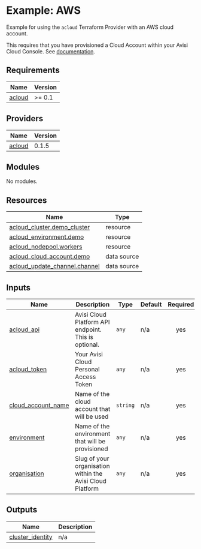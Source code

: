# Example: AWS

Example for using the `acloud` Terraform Provider with an AWS cloud account.

This requires that you have provisioned a Cloud Account within your Avisi Cloud Console. See [documentation](https://docs.avisi.cloud/docs/how-to/cloud-accounts/aws/create-aws-account/).

## Requirements

| Name | Version |
|------|---------|
| <a name="requirement_acloud"></a> [acloud](#requirement\_acloud) | >= 0.1 |

## Providers

| Name | Version |
|------|---------|
| <a name="provider_acloud"></a> [acloud](#provider\_acloud) | 0.1.5 |

## Modules

No modules.

## Resources

| Name | Type |
|------|------|
| [acloud_cluster.demo_cluster](https://registry.terraform.io/providers/avisi-cloud/acloud/latest/docs/resources/cluster) | resource |
| [acloud_environment.demo](https://registry.terraform.io/providers/avisi-cloud/acloud/latest/docs/resources/environment) | resource |
| [acloud_nodepool.workers](https://registry.terraform.io/providers/avisi-cloud/acloud/latest/docs/resources/nodepool) | resource |
| [acloud_cloud_account.demo](https://registry.terraform.io/providers/avisi-cloud/acloud/latest/docs/data-sources/cloud_account) | data source |
| [acloud_update_channel.channel](https://registry.terraform.io/providers/avisi-cloud/acloud/latest/docs/data-sources/update_channel) | data source |

## Inputs

| Name | Description | Type | Default | Required |
|------|-------------|------|---------|:--------:|
| <a name="input_acloud_api"></a> [acloud\_api](#input\_acloud\_api) | Avisi Cloud Platform API endpoint. This is optional. | `any` | n/a | yes |
| <a name="input_acloud_token"></a> [acloud\_token](#input\_acloud\_token) | Your Avisi Cloud Personal Access Token | `any` | n/a | yes |
| <a name="input_cloud_account_name"></a> [cloud\_account\_name](#input\_cloud\_account\_name) | Name of the cloud account that will be used | `string` | n/a | yes |
| <a name="input_environment"></a> [environment](#input\_environment) | Name of the environment that will be provisioned | `any` | n/a | yes |
| <a name="input_organisation"></a> [organisation](#input\_organisation) | Slug of your organisation within the Avisi Cloud Platform | `any` | n/a | yes |

## Outputs

| Name | Description |
|------|-------------|
| <a name="output_cluster_identity"></a> [cluster\_identity](#output\_cluster\_identity) | n/a |
